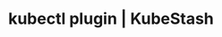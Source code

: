 ---
title: kubectl plugin | KubeStash
menu:
  docs_{{ .version }}:
    identifier: cli
    name: CLI
    parent: guides
    weight: 120
menu_name: docs_{{ .version }}
---